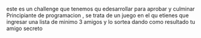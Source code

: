 este es un challenge que tenemos qu edesarrollar para aprobar y culminar Principiante de programacion , se trata de un juego en el qu etienes que ingresar una lista de minimo 3 amigos y lo sortea dando como resultado tu amigo secreto
